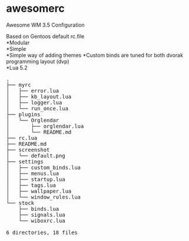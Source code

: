 awesomerc
=========

Awesome WM 3.5 Configuration

Based on Gentoos default rc.file<br>
*Modular<br>
*Simple<br>
*Simple way of adding themes
*Custom binds are tuned for both dvorak programming layout (dvp)<br>
*Lua 5.2<br>

<pre>
.
├── myrc
│   ├── error.lua
│   ├── kb_layout.lua
│   ├── logger.lua
│   └── run_once.lua
├── plugins
│   └── Orglendar
│       ├── orglendar.lua
│       └── README.md
├── rc.lua
├── README.md
├── screenshot
│   └── default.png
├── settings
│   ├── custom_binds.lua
│   ├── menus.lua
│   ├── startup.lua
│   ├── tags.lua
│   ├── wallpaper.lua
│   └── window_rules.lua
└── stock
    ├── binds.lua
    ├── signals.lua
    └── wiboxrc.lua

6 directories, 18 files
</pre>
